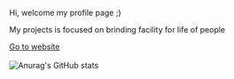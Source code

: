 Hi, welcome my profile page ;)

My projects is focused on brinding facility for life of people


[Go to website](https://gutierrez.dev.br)\
\
![Anurag's GitHub stats](https://github-readme-stats.vercel.app/api?username=GutierrezHenrique&show_icons=true&theme=radical)
